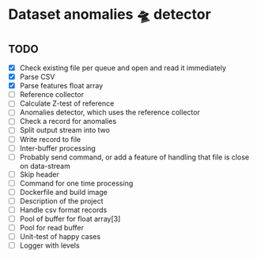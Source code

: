 # Dataset anomalies :flying_saucer: detector

## TODO

* [X] Check existing file per queue and open and read it immediately
* [X] Parse CSV 
* [X] Parse features float array
* [ ] Reference collector
* [ ] Calculate Z-test of reference
* [ ] Anomalies detector, which uses the reference collector 
* [ ] Check a record for anomalies
* [ ] Split output stream into two
* [ ] Write record to file
* [ ] Inter-buffer processing
* [ ] Probably send command, or add a feature of handling that file is close on data-stream
* [ ] Skip header
* [ ] Command for one time processing
* [ ] Dockerfile and build image
* [ ] Description of the project
* [ ] Handle csv format records
* [ ] Pool of buffer for float array[3]
* [ ] Pool for read buffer
* [ ] Unit-test of happy cases
* [ ] Logger with levels